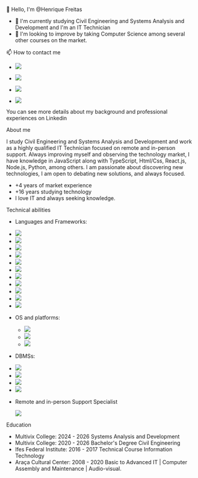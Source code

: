   👋 Hello, I'm @Henrique Freitas
- 🌱 I'm currently studying Civil Engineering and  Systems Analysis and Development and I'm an IT Technician
- 💞️ I'm looking to improve by taking Computer Science among several other courses on the market.

📫 How to contact me
 <!-- Social Links -->
- <a href="https://github.com/HenriqueFre" target="_blank"><img src="https://img.shields.io/badge/GitHub-100000?style=for-the-badge&logo=github&logoColor=white" target="_blank"></a>

- <a href="https://www.instagram.com/henrique_freitas_2.5/" target="_blank"><img src="https://img.shields.io/badge/-Instagram-%23E4405F?style=for-the-badge&logo=instagram&logoColor=white" target="_blank"></a>

- <a href="https://www.linkedin.com/in/henrique-freitas-880023255/" target="_blank"><img src="https://img.shields.io/badge/-LinkedIn-%230077B5?style=for-the-badge&logo=linkedin&logoColor=white" target="_blank"></a>

- <a href = "mailto:henriquefre20@gmail.com"><img src="https://img.shields.io/badge/Gmail-D14836?style=for-the-badge&logo=gmail&logoColor=white"></a>
  
You can see more details about my background and professional experiences on Linkedin

About me

I study Civil Engineering and Systems Analysis and Development and work as a highly qualified IT Technician focused on remote and in-person support. Always improving myself and observing the technology market, I have knowledge in JavaScript along with TypeScript, Html/Css, React.js, Node.js, Python, among others. I am passionate about discovering new technologies, I am open to debating new solutions, and always focused.

- +4 years of market experience
- +16 years studying technology
- I love IT and always seeking knowledge.
  
Technical abilities

- Languages ​​and Frameworks:
-  <!-- JavaScript --> <img src="https://img.shields.io/badge/JavaScript-323330?style=for-the-badge&logo=javascript&logoColor=F7DF1E">
-  <!-- Python --> <img src="https://img.shields.io/badge/Python-FFD43B?style=for-the-badge&logo=python&logoColor=blue">
-  <!-- Ruby --> <img src="https://img.shields.io/badge/Ruby-red?style=for-the-badge&logo=Ruby&logoColor=red3">
-  <!-- C/C++ --> <img src="https://img.shields.io/badge/C/C++-blue?style=for-the-badge&logo=C/C++&logoColor=whinter">
-  <!-- Json --> <img src="https://img.shields.io/badge/json-5E5C5C?style=for-the-badge&logo=json&logoColor=black3">
-  <!-- TypeScript --> <img src="https://img.shields.io/badge/TypeScript-5E5C5C?style=for-the-badge&logo=TypeScript&logoColor=F7DF1E">
-  <!-- Node.js --> <img src="https://img.shields.io/badge/Node.js-red2?style=for-the-badge&logo=Node.js&logoColor=whinter">
-  <!-- React --> <img src="https://img.shields.io/badge/React-blue?style=for-the-badge&logo=React&logoColor=red3">
-  <!-- Angular --> <img src="https://img.shields.io/badge/Angular-red?style=for-the-badge&logo=Angular&logoColor=red3">
-  <!-- Next.js --> <img src="https://img.shields.io/badge/Next.js-black?style=for-the-badge&logo=Next.js&logoColor=whinter">
-  <!-- Django --> <img src="https://img.shields.io/badge/Django-green?style=for-the-badge&logo=Django&logoColor=green2">
  
- OS and platforms:
  -  <!-- Windows --> <img src="https://img.shields.io/badge/Windows-blue?style=for-the-badge&logo=Windows&logoColor=-lightblue">
  -  <!-- Linux --> <img src="https://img.shields.io/badge/Linux-orange?style=for-the-badge&logo=Linux&logoColor=black">
  -  <!-- Github --> <img src="https://img.shields.io/badge/Github-black?style=for-the-badge&logo=Github&logoColor=whinter">
  
- DBMSs:
-  <!-- MYSQL --> <img src="https://img.shields.io/badge/%20MYSQL%20Server-orange?style=for-the-badge&logo=microsoft%20sql%20server&logoColor=-blue2">
-  <!-- SQL --> <img src="https://img.shields.io/badge/%20SQL%20Server-lightblue?style=for-the-badge&logo=microsoft%20sql%20server&logoColor=-blue">
-  <!-- PostgreSQL --> <img src="https://img.shields.io/badge/%20PostgreSQL%20-blue?style=for-the-badge&logo=microsoft%20sql%20server&logoColor=-blue">
-  <!-- MongoDB --> <img src="https://img.shields.io/badge/%20MongoDB%20-green2?style=for-the-badge&logo=microsoft%20sql%20server&logoColor=-green">
- Remote and in-person Support Specialist

  ![](http://github-profile-summary-cards.vercel.app/api/cards/repos-per-language?username=henriquefre&hide=Html&theme=tokyonight)
  
Education
- Multivix College: 2024 - 2026 Systems Analysis and Development
- Multivix College: 2020 - 2026 Bachelor's Degree Civil Engineering
- Ifes Federal Institute: 2016 - 2017 Technical Course Information Technology
- Araça Cultural Center: 2008 - 2020 Basic to Advanced IT | Computer Assembly and Maintenance | Audio-visual.
  
<!---
HenriqueFre/HenriqueFre is a ✨ special ✨ repository because its `README.md` (this file) appears on your GitHub profile.
You can click the Preview link to take a look at your changes.
--->

